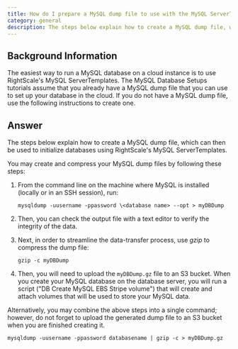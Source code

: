```yaml
---
title: How do I prepare a MySQL dump file to use with the MySQL ServerTemplates?
category: general
description: The steps below explain how to create a MySQL dump file, which can then be used to initialize databases using RightScale's MySQL ServerTemplates.
---
```


## Background Information

The easiest way to run a MySQL database on a cloud instance is to use RightScale's MySQL ServerTemplates. The MySQL Database Setups tutorials assume that you already have a MySQL dump file that you can use to set up your database in the cloud. If you do not have a MySQL dump file, use the following instructions to create one.

## Answer

The steps below explain how to create a MySQL dump file, which can then be used to initialize databases using RightScale's MySQL ServerTemplates.

You may create and compress your MySQL dump files by following these steps:

1. From the command line on the machine where MySQL is installed (locally or in an SSH session), run:

    ~~~
    mysqldump -uusername -ppassword \<database name> --opt > myDBDump
    ~~~

2. Then, you can check the output file with a text editor to verify the integrity of the data.

3. Next, in order to streamline the data-transfer process, use _gzip_ to compress the dump file:

    ~~~
    gzip -c myDBDump
    ~~~

4. Then, you will need to upload the `myDBDump.gz` file to an S3 bucket. When you create your MySQL database on the database server, you will run a script ("DB Create MySQL EBS Stripe volume") that will create and attach volumes that will be used to store your MySQL data.

Alternatively, you may combine the above steps into a single command; however, do not forget to upload the generated dump file to an S3 bucket when you are finished creating it.

~~~
mysqldump -uusername -ppassword databasename | gzip -c > myDBDump.gz
~~~
